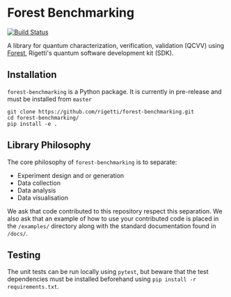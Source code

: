 # Forest Benchmarking

[![Build Status](https://semaphoreci.com/api/v1/rigetti/forest-benchmarking/branches/bugfix-state-dfe-input-state/shields_badge.svg)](https://semaphoreci.com/rigetti/forest-benchmarking)

A library for quantum characterization, verification, validation (QCVV) using 
[Forest](https:/rigetti.com/forest), Rigetti's quantum software development kit (SDK). 

## Installation

`forest-benchmarking` is a Python package.
It is currently in pre-release and must be installed from `master`

    git clone https://github.com/rigetti/forest-benchmarking.git
    cd forest-benchmarking/
    pip install -e .

## Library Philosophy

The core philosophy of `forest-benchmarking` is to separate:

* Experiment design and or generation
* Data collection
* Data analysis
* Data visualisation

We ask that code contributed to this repository respect this separation.
We also ask that an example of how to use your contributed code is placed
in the `/examples/` directory along with the standard documentation found in `/docs/`.

## Testing

The unit tests can be run locally using `pytest`, but beware that the test dependencies
must be installed beforehand using `pip install -r requirements.txt`.
